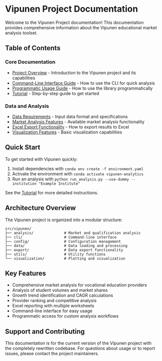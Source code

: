 # Vipunen Project Documentation

Welcome to the Vipunen Project documentation! This documentation provides comprehensive information about the Vipunen educational market analysis toolset.

## Table of Contents

### Core Documentation

- [Project Overview](README.md) - Introduction to the Vipunen project and its capabilities
- [Command-Line Interface Guide](CLI_GUIDE.md) - How to use the CLI for quick analysis
- [Programmatic Usage Guide](PROGRAMMATIC_USAGE.md) - How to use the library programmatically
- [Tutorial](TUTORIAL.md) - Step-by-step guide to get started

### Data and Analysis

- [Data Requirements](DATA_REQUIREMENTS.md) - Input data format and specifications
- [Market Analysis Features](MARKET_ANALYSIS.md) - Available market analysis functionality
- [Excel Export Functionality](EXCEL_EXPORT.md) - How to export results to Excel
- [Visualization Features](VISUALIZATION.md) - Basic visualization capabilities

## Quick Start

To get started with Vipunen quickly:

1. Install dependencies with `conda env create -f environment.yaml`
2. Activate the environment with `conda activate vipunen-analytics`
3. Run an analysis with `python run_analysis.py --use-dummy --institution "Example Institute"`

See the [Tutorial](TUTORIAL.md) for more detailed instructions.

## Architecture Overview

The Vipunen project is organized into a modular structure:

```
src/vipunen/
├── analysis/              # Market and qualification analysis
├── cli/                   # Command-line interface
├── config/                # Configuration management
├── data/                  # Data loading and processing
├── export/                # Data export functionality
├── utils/                 # Utility functions
└── visualization/         # Plotting and visualization
```

## Key Features

- Comprehensive market analysis for vocational education providers
- Analysis of student volumes and market shares
- Growth trend identification and CAGR calculations
- Provider ranking and competitive analysis
- Excel reporting with multiple worksheets
- Command-line interface for easy usage
- Programmatic access for custom analysis workflows

## Support and Contributing

This documentation is for the current version of the Vipunen project with the completely rewritten codebase. For questions about usage or to report issues, please contact the project maintainers. 